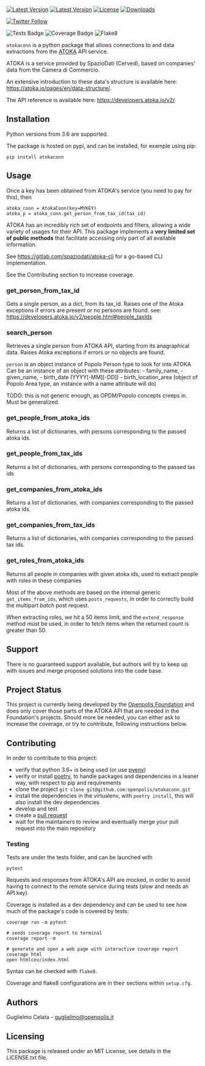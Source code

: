 [![Latest Version](https://img.shields.io/pypi/v/atokaconn.svg)](https://pypi.python.org/pypi/atokaconn)
[![Latest Version](https://img.shields.io/pypi/pyversions/atokaconn.svg)](https://pypi.python.org/pypi/atokaconn)
[![License](https://img.shields.io/pypi/l/atokaconn.svg)](https://pypi.python.org/pypi/atokaconn)
[![Downloads](https://pepy.tech/badge/atokaconn/month)](https://pepy.tech/project/atokaconn/month)

[![Twitter Follow](https://img.shields.io/twitter/follow/openpolislab)](https://twitter.com/openpolislab)

![Tests Badge](https://op-badges.s3.eu-west-1.amazonaws.com/atokaconn/tests-badge.svg?2)
![Coverage Badge](https://op-badges.s3.eu-west-1.amazonaws.com/atokaconn/coverage-badge.svg?2)
![Flake8](https://op-badges.s3.eu-west-1.amazonaws.com/atokaconn/flake8-badge.svg?2)


`atokaconn` is a python package that allows connections to and data extractions from the 
[ATOKA](https://atoka.io/pages/en/) API service.

ATOKA is a service provided by SpazioDati (Cerved), based on companies' data from the 
Camera di Commercio.

An extensive introduction to these data's structure is available here: https://atoka.io/pages/en/data-structure/.

The API reference is available here: https://developers.atoka.io/v2/.

## Installation

Python versions from 3.6 are supported.

The package is hosted on pypi, and can be installed, for example using pip:

    pip install atokaconn

## Usage

Once a key has been obtained from ATOKA's service (you need to pay for this), then

    atoka_conn = AtokaConn(key=MYKEY)
    atoka_p = atoka_conn.get_person_from_tax_id(tax_id)
 
ATOKA has an incredibly rich set of endpoints and filters, allowing a wide variety of usages 
for their API. This package implements a **very limited set of public methods** that facilitate
accessing only part of all available information. 

See https://gitlab.com/spaziodati/atoka-cli for a go-based CLI implementation.

See the Contributing section to increase coverage.

### get_person_from_tax_id
Gets a single person, as a dict, from its tax_id. 
Raises one of the Atoka exceptions if errors are present or no persons are found.
see: https://developers.atoka.io/v2/people.html#people_taxIds

### search_person
Retrieves a single person from ATOKA API, starting from its anagraphical data.
Raises Atoka exceptions if errors or no objects are found.
 
`person` is an object instance of Popolo Person type to look for into ATOKA
  Can be an instance of an object with these attributes:
    - family_name,
    - given_name,
    - birth_date (YYYY[-MM][-DD])
    - birth_location_area (object of Popolo Area type, an instance with a name attribute will do)

TODO: this is not generic enough, as OPDM/Popolo concepts creeps in. Must be generalized.

### get_people_from_atoka_ids
Returns a list of dictionaries, with persons corresponding to the passed atoka ids.

### get_people_from_tax_ids
Returns a list of dictionaries, with persons corresponding to the passed tax ids

### get_companies_from_atoka_ids
Returns a list of dictionaries, with companies corresponding to the passed atoka ids.

### get_companies_from_tax_ids
Returns a list of dictionaries, with companies corresponding to the passed tax ids.

### get_roles_from_atoka_ids
Returns all people in companies with given atoka ids, used to extract people with roles in these companies

Most of the above methods are based on the internal generic `get_items_from_ids`, which uses 
`posts_requests`, in order to correctly build the multipart *batch* post request.

When extracting roles, we hit a 50 items limit, and the `extend_response` method must be used, in order to fetch 
items when the returned count is greater than 50.   

## Support

There is no guaranteed support available, but authors will try to keep up with issues 
and merge proposed solutions into the code base.

## Project Status
This project is currently being developed by the [Openpolis Foundation](https://www.openpolis.it/openpolis-foundation/)
and does only cover those parts of the ATOKA API that are needed in the Foundation's projects. 
Should more be needed, you can either ask to increase the coverage, or try to contribute, following instructions below.

## Contributing
In order to contribute to this project:
* verify that python 3.6+ is being used (or use [pyenv](https://github.com/pyenv/pyenv))
* verify or install [poetry](https://python-poetry.org/), to handle packages and dependencies in a leaner way, 
  with respect to pip and requirements
* clone the project `git clone git@github.com:openpolis/atokaconn.git` 
* install the dependencies in the virtualenv, with `poetry install`,
  this will also install the dev dependencies
* develop and test 
* create a [pull request](https://docs.github.com/en/github/collaborating-with-pull-requests/proposing-changes-to-your-work-with-pull-requests/about-pull-requests)
* wait for the maintainers to review and eventually merge your pull request into the main repository

### Testing
Tests are under the tests folder, and can be launched with 

    pytest

Requests and responses from ATOKA's API are mocked, in order to avoid having to connect to 
the remote service during tests (slow and needs an API key).

Coverage is installed as a dev dependency and can be used to see how much of the package's code is covered by tests:

    coverage run -m pytest

    # sends coverage report to terminal
    coverage report -m 

    # generate and open a web page with interactive coverage report
    coverage html
    open htmlcov/index.html 

Syntax can be checked with `flake8`.

Coverage and flake8 configurations are in their sections within `setup.cfg`.

## Authors
Guglielmo Celata - guglielmo@openpolis.it

## Licensing
This package is released under an MIT License, see details in the LICENSE.txt file.
